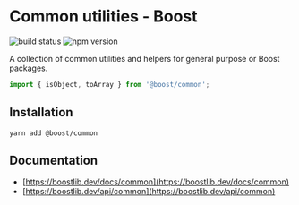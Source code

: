 # Common utilities - Boost

![build status](https://img.shields.io/github/workflow/status/milesj/boost/Build)
![npm version](https://img.shields.io/npm/v/@boost/common)

A collection of common utilities and helpers for general purpose or Boost packages.

```ts
import { isObject, toArray } from '@boost/common';
```

## Installation

```
yarn add @boost/common
```

## Documentation

- [https://boostlib.dev/docs/common](https://boostlib.dev/docs/common)
- [https://boostlib.dev/api/common](https://boostlib.dev/api/common)
